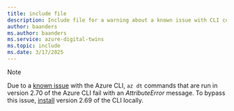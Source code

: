 ```yaml
---
title: include file
description: Include file for a warning about a known issue with CLI commands.
author: baanders
ms.author: baanders
ms.service: azure-digital-twins
ms.topic: include
ms.date: 3/17/2025
---
```


>[!NOTE]
> Due to a [known issue](../articles/digital-twins/troubleshoot-known-issues.md#az-dt-commands-fail-in-azure-cli-version-270) with the Azure CLI, `az dt` commands that are run in version 2.70 of the Azure CLI fail with an *AttributeError* message. To bypass this issue, [install](/cli/azure/install-azure-cli) version 2.69 of the CLI locally.